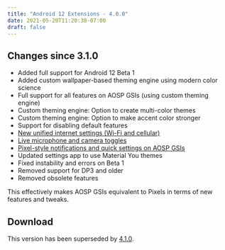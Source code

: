 ```yaml
---
title: "Android 12 Extensions · 4.0.0"
date: 2021-05-20T11:20:38-07:00
draft: false
---
```


## Changes since 3.1.0

- Added full support for Android 12 Beta 1
- Added custom wallpaper-based theming engine using modern color science
- Full support for all features on AOSP GSIs (using custom theming engine)
- Custom theming engine: Option to create multi-color themes
- Custom theming engine: Option to make accent color stronger
- Support for disabling default features
- [New unified internet settings (Wi-Fi and cellular)](https://twitter.com/kdrag0n/status/1394928791458246659)
- [Live microphone and camera toggles](https://twitter.com/kdrag0n/status/1394929561222082564)
- [Pixel-style notifications and quick settings on AOSP GSIs](https://twitter.com/kdrag0n/status/1394730865373057026)
- Updated settings app to use Material You themes
- Fixed instability and errors on Beta 1
- Removed support for DP3 and older
- Removed obsolete features

This effectively makes AOSP GSIs equivalent to Pixels in terms of new features and tweaks.

## Download

This version has been superseded by [4.1.0](v4.1.0).
